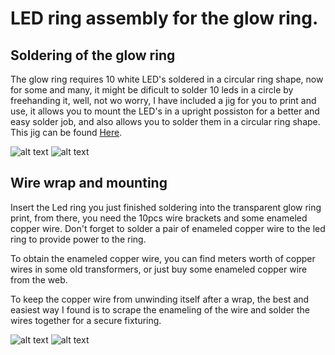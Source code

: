 # LED ring assembly for the glow ring.

## Soldering of the glow ring

The glow ring requires 10 white LED's soldered in a circular ring shape, now for some and many, it might be dificult to solder 10 leds in a circle by freehanding it, well, not wo worry, I have included a jig for you to print and use, it allows you to mount the LED's in a upright possiston for a better and easy solder job, and also allows you to solder them in a circular ring shape. This jig can be found [Here](https://github.com/ProgramFreakHD/Tony-Stark-Arc-Reactor-MK1/tree/main/Arc%20Reactor%20MK1%20LED%20Ring%20Jig).

![alt text](https://github.com/ProgramFreakHD/Tony-Stark-Arc-Reactor-MK1/blob/main/Pictures/Real%20Life%20Pictures/2021_02_23_18_40_IMG_1695.png)
![alt text](https://github.com/ProgramFreakHD/Tony-Stark-Arc-Reactor-MK1/blob/main/Pictures/Fusion%20360%20Pictures/Transparant%20Background/NVIDIA_Share_iF2AldNYLl.png)

## Wire wrap and mounting

Insert the Led ring you just finished soldering into the transparent glow ring print, from there, you need the 10pcs wire brackets and some enameled copper wire. Don't forget to solder a pair of enameled copper wire to the led ring to provide power to the ring.

To obtain the enameled copper wire, you can find meters worth of copper wires in some old transformers, or just buy some enameled copper wire from the web.

To keep the copper wire from unwinding itself after a wrap, the best and easiest way I found is to scrape the enameling of the wire and solder the wires together for a secure fixturing.

![alt text](https://github.com/ProgramFreakHD/Tony-Stark-Arc-Reactor-MK1/blob/main/Pictures/Real%20Life%20Pictures/2021_02_23_23_43_IMG_1699.png)
![alt text](https://github.com/ProgramFreakHD/Tony-Stark-Arc-Reactor-MK1/blob/main/Pictures/Real%20Life%20Pictures/2021_02_23_23_45_IMG_1700.png)
